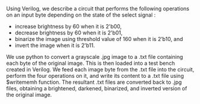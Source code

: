 Using Verilog, we describe a circuit that performs the following operations on an input byte depending on the state of the select signal : 
- increase brightness by 60 when it is 2'b00, 
- decrease brightness by 60 when it is 2'b01,
- binarize the image using threshold value of 160 when it is 2’b10, and
- invert the image when it is 2'b11.

We use python to convert a grayscale .jpg image to a .txt file containing each byte of the original image.  This is then loaded into a test bench created in Verilog.  We feed each image byte from the .txt file into the circuit, perform the four operations on it, and write its content to a .txt file using $writememh function.
The resultant .txt files are converted back to .jpg files, obtaining a brightened, darkened, binarized, and inverted version of the original image.
